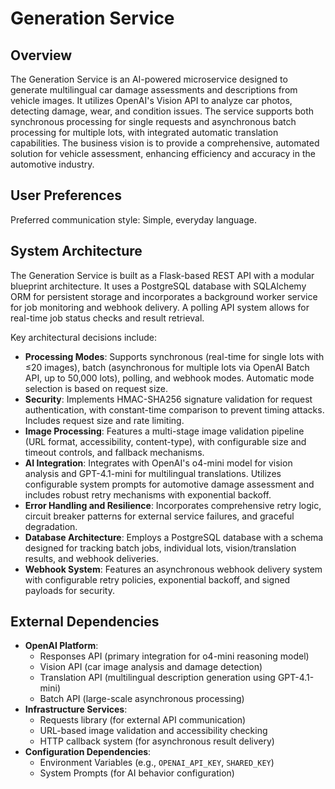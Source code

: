 # Generation Service

## Overview
The Generation Service is an AI-powered microservice designed to generate multilingual car damage assessments and descriptions from vehicle images. It utilizes OpenAI's Vision API to analyze car photos, detecting damage, wear, and condition issues. The service supports both synchronous processing for single requests and asynchronous batch processing for multiple lots, with integrated automatic translation capabilities. The business vision is to provide a comprehensive, automated solution for vehicle assessment, enhancing efficiency and accuracy in the automotive industry.

## User Preferences
Preferred communication style: Simple, everyday language.

## System Architecture
The Generation Service is built as a Flask-based REST API with a modular blueprint architecture. It uses a PostgreSQL database with SQLAlchemy ORM for persistent storage and incorporates a background worker service for job monitoring and webhook delivery. A polling API system allows for real-time job status checks and result retrieval.

Key architectural decisions include:
- **Processing Modes**: Supports synchronous (real-time for single lots with ≤20 images), batch (asynchronous for multiple lots via OpenAI Batch API, up to 50,000 lots), polling, and webhook modes. Automatic mode selection is based on request size.
- **Security**: Implements HMAC-SHA256 signature validation for request authentication, with constant-time comparison to prevent timing attacks. Includes request size and rate limiting.
- **Image Processing**: Features a multi-stage image validation pipeline (URL format, accessibility, content-type), with configurable size and timeout controls, and fallback mechanisms.
- **AI Integration**: Integrates with OpenAI's o4-mini model for vision analysis and GPT-4.1-mini for multilingual translations. Utilizes configurable system prompts for automotive damage assessment and includes robust retry mechanisms with exponential backoff.
- **Error Handling and Resilience**: Incorporates comprehensive retry logic, circuit breaker patterns for external service failures, and graceful degradation.
- **Database Architecture**: Employs a PostgreSQL database with a schema designed for tracking batch jobs, individual lots, vision/translation results, and webhook deliveries.
- **Webhook System**: Features an asynchronous webhook delivery system with configurable retry policies, exponential backoff, and signed payloads for security.

## External Dependencies
- **OpenAI Platform**:
    - Responses API (primary integration for o4-mini reasoning model)
    - Vision API (car image analysis and damage detection)
    - Translation API (multilingual description generation using GPT-4.1-mini)
    - Batch API (large-scale asynchronous processing)
- **Infrastructure Services**:
    - Requests library (for external API communication)
    - URL-based image validation and accessibility checking
    - HTTP callback system (for asynchronous result delivery)
- **Configuration Dependencies**:
    - Environment Variables (e.g., `OPENAI_API_KEY`, `SHARED_KEY`)
    - System Prompts (for AI behavior configuration)